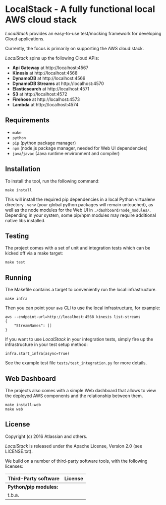 # LocalStack - A fully functional local AWS cloud stack

*LocalStack* provides an easy-to-use test/mocking framework for developing Cloud applications.

Currently, the focus is primarily on supporting the AWS cloud stack.

*LocalStack* spins up the following Cloud APIs:

* **Api Gateway** at http://localhost:4567
* **Kinesis** at http://localhost:4568
* **DynamoDB** at http://localhost:4569
* **DynamoDB Streams** at http://localhost:4570
* **Elasticsearch** at http://localhost:4571
* **S3** at http://localhost:4572
* **Firehose** at http://localhost:4573
* **Lambda** at http://localhost:4574

## Requirements

* `make`
* `python`
* `pip` (python package manager)
* `npm` (node.js package manager, needed for Web UI dependencies)
* `java`/`javac` (Java runtime environment and compiler)

## Installation

To install the tool, run the following command:

```
make install
```

This will install the required pip dependencies in a local Python virtualenv directory 
`.venv` (your global python packages will remain untouched), as well as the node modules
for the Web UI in `./dashboard/node_modules/`. Depending in your system, some pip/npm
modules may require additional native libs installed.

## Testing

The project comes with a set of unit and integration tests which can be kicked off via a make
target:

```
make test
```

## Running

The Makefile contains a target to conveniently run the local infrastructure.

```
make infra
```

Then you can point your `aws` CLI to use the local infrastructure, for example:

```
aws --endpoint-url=http://localhost:4568 kinesis list-streams
{
    "StreamNames": []
}
```

If you want to use *LocalStack* in your integration tests, simply fire up the
infrastructure in your test setup method:

```
infra.start_infra(async=True)
```

See the example test file `tests/test_integration.py` for more details.

## Web Dashboard

The projects also comes with a simple Web dashboard that allows to view the
deployed AWS components and the relationship between them.

```
make install-web
make web
```

## License

Copyright (c) 2016 Atlassian and others.

*LocalStack* is released under the Apache License, Version 2.0 (see LICENSE.txt).

We build on a number of third-party software tools, with the following licenses:

Third-Party software		| 	License
----------------------------|-----------------------
**Python/pip modules:**		|
t.b.a.						|
